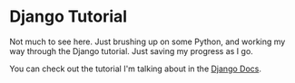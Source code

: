 # Django Tutorial

Not much to see here. Just brushing up on some Python, and working my way through the Django tutorial. Just saving my progress as I go.

You can check out the tutorial I'm talking about in the [Django Docs](https://docs.djangoproject.com/en/1.9/intro/).